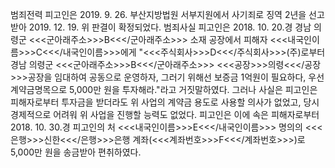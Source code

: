 범죄전력
피고인은 2019. 9. 26. 부산지방법원 서부지원에서 사기죄로 징역 2년을 선고받아 2019. 12. 19. 위 판결이 확정되었다.
범죄사실
피고인은 2018. 10. 20.경 경남 의령군 <<<군아래주소>>>B<<</군아래주소>>> 소재 공장에서 피해자 <<<내국인이름>>>C<<</내국인이름>>>에게 "<<<주식회사>>>D<<</주식회사>>>(주)로부터 경남 의령군 <<<군아래주소>>>B<<</군아래주소>>> <<<공장>>>의령<<</공장>>>공장을 임대하여 공동으로 운영하자, 그러기 위해선 보증금 1억원이 필요하다, 우선 계약금명목으로 5,000만 원을 투자해라."라고 거짓말하였다.
그러나 사실은 피고인은 피해자로부터 투자금을 받더라도 위 사업의 계약금 용도로 사용할 의사가 없었고, 당시 경제적으로 어려워 위 사업을 진행할 능력도 없었다.
피고인은 이에 속은 피해자로부터 2018. 10. 30.경 피고인의 처 <<<내국인이름>>>E<<</내국인이름>>> 명의의 <<<은행>>>신한<<</은행>>>은행 계좌(<<<계좌번호>>>F<<</계좌번호>>>)로 5,000만 원을 송금받아 편취하였다.